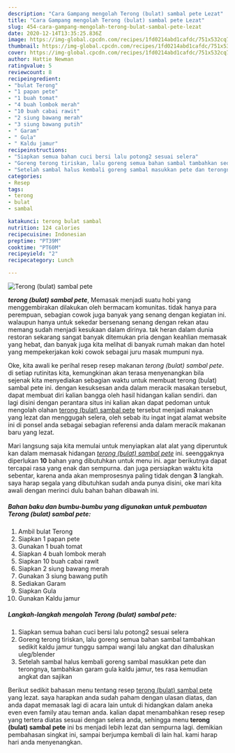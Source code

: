 ```yaml
---
description: "Cara Gampang mengolah Terong (bulat) sambal pete Lezat"
title: "Cara Gampang mengolah Terong (bulat) sambal pete Lezat"
slug: 454-cara-gampang-mengolah-terong-bulat-sambal-pete-lezat
date: 2020-12-14T13:35:25.836Z
image: https://img-global.cpcdn.com/recipes/1fd0214abd1cafdc/751x532cq70/terong-bulat-sambal-pete-foto-resep-utama.jpg
thumbnail: https://img-global.cpcdn.com/recipes/1fd0214abd1cafdc/751x532cq70/terong-bulat-sambal-pete-foto-resep-utama.jpg
cover: https://img-global.cpcdn.com/recipes/1fd0214abd1cafdc/751x532cq70/terong-bulat-sambal-pete-foto-resep-utama.jpg
author: Hattie Newman
ratingvalue: 5
reviewcount: 8
recipeingredient:
- "bulat Terong"
- "1 papan pete"
- "1 buah tomat"
- "4 buah lombok merah"
- "10 buah cabai rawit"
- "2 siung bawang merah"
- "3 siung bawang putih"
- " Garam"
- " Gula"
- " Kaldu jamur"
recipeinstructions:
- "Siapkan semua bahan cuci bersi lalu potong2 sesuai selera"
- "Goreng terong tiriskan, lalu goreng semua bahan sambal tambahkan sedikit kaldu jamur tunggu sampai wangi lalu angkat dan dihaluskan uleg/blender"
- "Setelah sambal halus kembali goreng sambal masukkan pete dan terongnya, tambahkan garam gula kaldu jamur, tes rasa kemudian angkat dan sajikan"
categories:
- Resep
tags:
- terong
- bulat
- sambal

katakunci: terong bulat sambal 
nutrition: 124 calories
recipecuisine: Indonesian
preptime: "PT39M"
cooktime: "PT60M"
recipeyield: "2"
recipecategory: Lunch

---
```



![Terong (bulat) sambal pete](https://img-global.cpcdn.com/recipes/1fd0214abd1cafdc/751x532cq70/terong-bulat-sambal-pete-foto-resep-utama.jpg)

<b><i>terong (bulat) sambal pete</i></b>, Memasak menjadi suatu hobi yang menggembirakan dilakukan oleh bermacam komunitas. tidak hanya para perempuan, sebagian cowok juga banyak yang senang dengan kegiatan ini. walaupun hanya untuk sekedar bersenang senang dengan rekan atau memang sudah menjadi kesukaan dalam dirinya. tak heran dalam dunia restoran sekarang sangat banyak ditemukan pria dengan keahlian memasak yang hebat, dan banyak juga kita melihat di banyak rumah makan dan hotel yang mempekerjakan koki cowok sebagai juru masak mumpuni nya.

Oke, kita awali ke perihal resep resep makanan <i>terong (bulat) sambal pete</i>. di setiap rutinitas kita, kemungkinan akan terasa menyenangkan bila sejenak kita menyediakan sebagian waktu untuk membuat terong (bulat) sambal pete ini. dengan kesuksesan anda dalam meracik masakan tersebut, dapat membuat diri kalian bangga oleh hasil hidangan kalian sendiri. dan lagi disini dengan perantara situs ini kalian akan dapat pedoman untuk mengolah olahan <u>terong (bulat) sambal pete</u> tersebut menjadi makanan yang lezat dan menggugah selera, oleh sebab itu ingat ingat alamat website ini di ponsel anda sebagai sebagian referensi anda dalam meracik makanan baru yang lezat.




Mari langsung saja kita memulai untuk menyiapkan alat alat yang diperuntuk kan dalam memasak hidangan <u><i>terong (bulat) sambal pete</i></u> ini. seenggaknya diperlukan <b>10</b> bahan yang dibutuhkan untuk menu ini. agar berikutnya dapat tercapai rasa yang enak dan sempurna. dan juga persiapkan waktu kita sebentar, karena anda akan memprosesnya paling tidak dengan <b>3</b> langkah. saya harap segala yang dibutuhkan sudah anda punya disini, oke mari kita awali dengan merinci dulu bahan bahan dibawah ini.

<!--inarticleads1-->

##### Bahan baku dan bumbu-bumbu yang digunakan untuk pembuatan Terong (bulat) sambal pete:

1. Ambil bulat Terong
1. Siapkan 1 papan pete
1. Gunakan 1 buah tomat
1. Siapkan 4 buah lombok merah
1. Siapkan 10 buah cabai rawit
1. Siapkan 2 siung bawang merah
1. Gunakan 3 siung bawang putih
1. Sediakan  Garam
1. Siapkan  Gula
1. Gunakan  Kaldu jamur




<!--inarticleads2-->

##### Langkah-langkah mengolah Terong (bulat) sambal pete:

1. Siapkan semua bahan cuci bersi lalu potong2 sesuai selera
1. Goreng terong tiriskan, lalu goreng semua bahan sambal tambahkan sedikit kaldu jamur tunggu sampai wangi lalu angkat dan dihaluskan uleg/blender
1. Setelah sambal halus kembali goreng sambal masukkan pete dan terongnya, tambahkan garam gula kaldu jamur, tes rasa kemudian angkat dan sajikan




Berikut sedikit bahasan menu tentang resep <u>terong (bulat) sambal pete</u> yang lezat. saya harapkan anda sudah paham dengan ulasan diatas, dan anda dapat memasak lagi di acara lain untuk di hidangkan dalam aneka even even family atau teman anda. kalian dapat menambahkan resep resep yang tertera diatas sesuai dengan selera anda, sehingga menu <b>terong (bulat) sambal pete</b> ini bs menjadi lebih lezat dan sempurna lagi. demikian pembahasan singkat ini, sampai berjumpa kembali di lain hal. kami harap hari anda menyenangkan.
